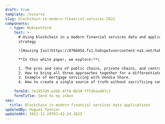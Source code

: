 ```yaml
---
draft: true
template: resource
slug: blockchain-in-modern-financial-services-2022
components:
  - type: HubspotForm
    text: >-
      # Using blockchain in a modern financial services data and application
      strategy

      ![Housing Iso](https://8766854.fs1.hubspotusercontent-na1.net/hubfs/8766854/.Vendia%20Iso%20Images%20(approved)/Housing%20Iso.png)

      **In this white paper, we explore:**\

      1. The pros and cons of public chains, private chains, and centralized solutions for financial data sharing\
      2. How to bring all three approaches together for a differentiated solution.
      3. Example of mortgage servicing with Vendia Share.
      4. How to create a single source of truth without sacrificing control.
      
    formId: 7e1857d5-e2bb-4ff4-8630-fffdbaad07c2
    formTitle: Send to my inbox
seo:
  title: Blockchain in modern financial services data applications
updatedBy: Hugues Tennier
updatedAt: 2022-11-29T03:42:24.282Z
---
```

